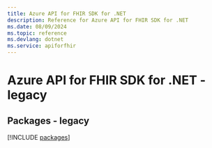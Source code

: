 ```yaml
---
title: Azure API for FHIR SDK for .NET
description: Reference for Azure API for FHIR SDK for .NET
ms.date: 08/09/2024
ms.topic: reference
ms.devlang: dotnet
ms.service: apiforfhir
---
```

# Azure API for FHIR SDK for .NET - legacy
## Packages - legacy
[!INCLUDE [packages](api-for-fhir-index.md)]